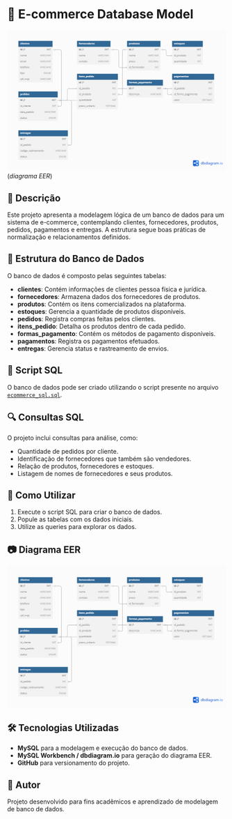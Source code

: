 # 📌 E-commerce Database Model

![EER Diagram](Untitled.png)  
(*diagrama EER*)

## 📖 Descrição
Este projeto apresenta a modelagem lógica de um banco de dados para um sistema de e-commerce, contemplando clientes, fornecedores, produtos, pedidos, pagamentos e entregas. A estrutura segue boas práticas de normalização e relacionamentos definidos.

## 📂 Estrutura do Banco de Dados
O banco de dados é composto pelas seguintes tabelas:

- **clientes**: Contém informações de clientes pessoa física e jurídica.
- **fornecedores**: Armazena dados dos fornecedores de produtos.
- **produtos**: Contém os itens comercializados na plataforma.
- **estoques**: Gerencia a quantidade de produtos disponíveis.
- **pedidos**: Registra compras feitas pelos clientes.
- **itens_pedido**: Detalha os produtos dentro de cada pedido.
- **formas_pagamento**: Contém os métodos de pagamento disponíveis.
- **pagamentos**: Registra os pagamentos efetuados.
- **entregas**: Gerencia status e rastreamento de envios.

## 📜 Script SQL
O banco de dados pode ser criado utilizando o script presente no arquivo [`ecommerce_sql.sql`](./ecommerce_sql.sql).

## 🔍 Consultas SQL
O projeto inclui consultas para análise, como:

- Quantidade de pedidos por cliente.
- Identificação de fornecedores que também são vendedores.
- Relação de produtos, fornecedores e estoques.
- Listagem de nomes de fornecedores e seus produtos.

## 🚀 Como Utilizar
1. Execute o script SQL para criar o banco de dados.
2. Popule as tabelas com os dados iniciais.
3. Utilize as queries para explorar os dados.

## 📷 Diagrama EER
![EER Diagram](Untitled.png) 

## 🛠 Tecnologias Utilizadas
- **MySQL** para a modelagem e execução do banco de dados.
- **MySQL Workbench / dbdiagram.io** para geração do diagrama EER.
- **GitHub** para versionamento do projeto.

## 📌 Autor
Projeto desenvolvido para fins acadêmicos e aprendizado de modelagem de banco de dados.
